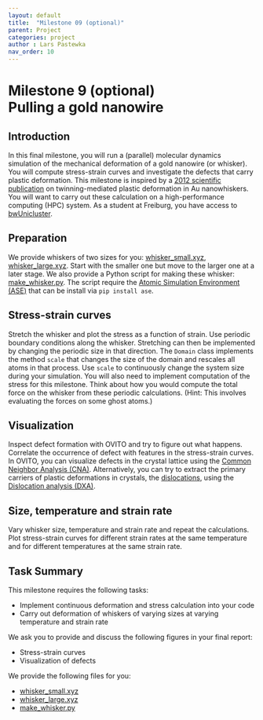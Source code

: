 ```yaml
---
layout: default
title:  "Milestone 09 (optional)"
parent: Project
categories: project
author : Lars Pastewka
nav_order: 10
---
```


# Milestone 9 (optional) <br/> Pulling a gold nanowire

## Introduction

In this final milestone, you will run a (parallel) molecular dynamics simulation of the mechanical deformation of a gold nanowire (or whisker). You will compute stress-strain curves and investigate the defects that carry plastic deformation. This milestone is inspired by a [2012 scientific publication](http://dx.doi.org/10.1016/j.actamat.2012.03.018) on twinning-mediated plastic deformation in Au nanowhiskers. You will want to carry out these calculation on a high-performance computing (HPC) system. As a student at Freiburg, you have access to [bwUnicluster](../_notes/bwUnicluster.md).

## Preparation

We provide whiskers of two sizes for you: [whisker_small.xyz](whisker_small.xyz), [whisker_large.xyz](whisker_large.xyz). Start with the smaller one but move to the larger one at a later stage. We also provide a Python script for making these whisker: [make_whisker.py](make_whisker.py). The script require the [Atomic Simulation Environment (ASE)](https://wiki.fysik.dtu.dk/ase/) that can be install via `pip install ase`.

## Stress-strain curves

Stretch the whisker and plot the stress as a function of strain. Use periodic boundary conditions along the whisker. Stretching can then be implemented by changing the periodic size in that direction. The `Domain` class implements the method `scale` that changes the size of the domain and rescales all atoms in that process. Use `scale` to continuously change the system size during your simulation. You will also need to implement computation of the stress for this milestone. Think about how you would compute the total force on the whisker from these periodic calculations. (Hint: This involves evaluating the forces on some ghost atoms.)

## Visualization

Inspect defect formation with OVITO and try to figure out what happens. Correlate the occurrence of defect with features in the stress-strain curves. In OVITO, you can visualize defects in the crystal lattice using the [Common Neighbor Analysis (CNA)](https://www.ovito.org/docs/current/reference/pipelines/modifiers/common_neighbor_analysis.html#particles-modifiers-common-neighbor-analysis). Alternatively, you can try to extract the primary carriers of plastic deformations in crystals, the [dislocations](https://en.wikipedia.org/wiki/Dislocation), using the [Dislocation analysis (DXA)](https://www.ovito.org/docs/current/reference/pipelines/modifiers/dislocation_analysis.html).

## Size, temperature and strain rate

Vary whisker size, temperature and strain rate and repeat the calculations. Plot stress-strain curves for different strain rates at the same temperature and for different temperatures at the same strain rate.

## Task Summary

This milestone requires the following tasks:

* Implement continuous deformation and stress calculation into your code
* Carry out deformation of whiskers of varying sizes at varying temperature and strain rate

We ask you to provide and discuss the following figures in your final report:

* Stress-strain curves
* Visualization of defects

We provide the following files for you:

* [whisker_small.xyz](whisker_small.xyz)
* [whisker_large.xyz](whisker_large.xyz)
* [make_whisker.py](make_whisker.py)
